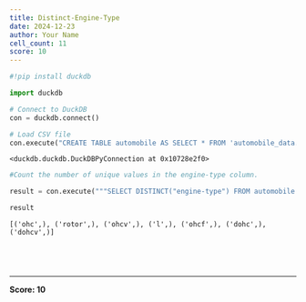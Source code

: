 ```yaml
---
title: Distinct-Engine-Type
date: 2024-12-23
author: Your Name
cell_count: 11
score: 10
---
```


```python
#!pip install duckdb
```


```python
import duckdb
```


```python
# Connect to DuckDB
con = duckdb.connect()

```


```python
# Load CSV file
con.execute("CREATE TABLE automobile AS SELECT * FROM 'automobile_data.csv'")

```




    <duckdb.duckdb.DuckDBPyConnection at 0x10728e2f0>




```python
#Count the number of unique values in the engine-type column.
```


```python
result = con.execute("""SELECT DISTINCT("engine-type") FROM automobile LIMIT 10""").fetchall()
```


```python
result
```




    [('ohc',), ('rotor',), ('ohcv',), ('l',), ('ohcf',), ('dohc',), ('dohcv',)]




```python


```


```python

```


```python

```


```python

```


---
**Score: 10**
